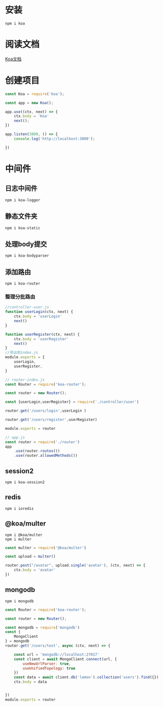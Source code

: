# 安装
```shell
npm i koa
```

# 阅读文档
[Koa文档](https://github.com/demopark/koa-docs-Zh-CN)

# 创建项目
```js
const Koa = require('koa');

const app = new Koa();

app.use((ctx, next) => {
    ctx.body = 'Koa'
    next();
})

app.listen(3000, () => {
    console.log('http://localhost:3000');

})
```
# 中间件
## 日志中间件
```shell
npm i koa-logger
```
## 静态文件夹
```shell
npm i koa-static
```
## 处理body提交
```shell
npm i koa-bodyparser
```
## 添加路由
```shell
npm i koa-router
```
### 整理分批路由
```js
//controller-user.js
function userLogin(ctx, next) {
    ctx.body = 'userLogin'
    next()
}

function userRegister(ctx, next) {
    ctx.body = 'userRegister'
    next()
}
//导出到index.js
module.exports = {
    userLogin,
    userRegister,
}
```
```js
// router-index.js
const Router = require('koa-router');

const router = new Router();

const {userLogin,userRegister} = require('./controller/user')

router.get('/users/login',userLogin )

router.get('/users/register',userRegister)

module.exports = router
```
```js
// app.js
const router = require('./router')
app
    .use(router.routes())
    .use(router.allowedMethods())
```
## session2
```shell
npm i koa-session2
```
## redis
```shell
npm i ioredis
```
##  @koa/multer
```shell
npm i @koa/multer
npm i multer
```
```js
const multer = require('@koa/multer')

const upload = multer()

router.post("/avatar", upload.single('avatar'), (ctx, next) => {
    ctx.body = 'avatar'
})
```
## mongodb
```shell
npm i mongodb
```
```js
const Router = require('koa-router');

const router = new Router();

const mongodb = require('mongodb')
const {
    MongoClient
} = mongodb
router.get('/users/test', async (ctx, next) => {

    const url = 'mongodb://localhost:27017'
    const client = await MongoClient.connect(url, {
        useNewUrlParser: true,
        useUnifiedTopology: true
    })
    const data = await client.db('lemon').collection('users').find({}).toArray()
    ctx.body = data


})
module.exports = router
```
